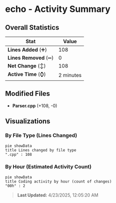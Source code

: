 # echo - Activity Summary 

## Overall Statistics

| Stat                   | Value                                                             |
| ---------------------- | ----------------------------------------------------------------- |
| **Lines Added** (➕)   | 108                                          |
| **Lines Removed** (➖) | 0                                        |
| **Net Change** (↕)    | 108                |
| **Active Time** (⌚)   | 2 minutes |


## Modified Files
- **Parser.cpp** (+108, -0)

## Visualizations

### By File Type (Lines Changed)

```mermaid
pie showData
title Lines changed by file type
".cpp" : 108
```

### By Hour (Estimated Activity Count)

```mermaid
pie showData
title Coding activity by hour (count of changes)
"00h" : 2
```


> **Last Updated:** 4/23/2025, 12:05:20 AM